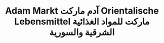 ---
title: "Adam Markt آدم ماركت Orientalische Lebensmittel ماركت للمواد الغذائية الشرقية والسورية"
url: /wien/adam-markt-adm-mrkt-orientalische-lebensmittel-mrkt-llmwd-lgdhy-y-lshrqy-wlswry/
shop: Supermarkt
---
